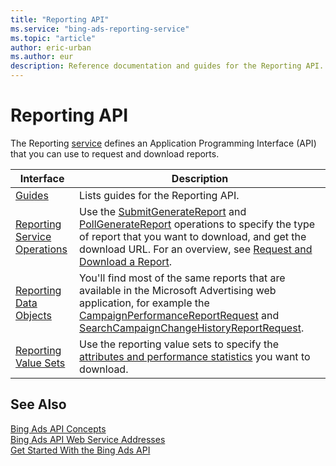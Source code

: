 ```yaml
---
title: "Reporting API"
ms.service: "bing-ads-reporting-service"
ms.topic: "article"
author: eric-urban
ms.author: eur
description: Reference documentation and guides for the Reporting API.
---
```

# Reporting API
The Reporting [service](../guides/web-service-addresses.md) defines an Application Programming Interface (API) that you can use to request and download reports.

|Interface|Description|
|---------|---------|
|[Guides](../guides/reporting-guides.md)|Lists guides for the Reporting API.|
|[Reporting Service Operations](reporting-service-operations.md)|Use the [SubmitGenerateReport](submitgeneratereport.md) and [PollGenerateReport](pollgeneratereport.md) operations to specify the type of report that you want to download, and get the download URL. For an overview, see [Request and Download a Report](../guides/request-download-report.md).|
|[Reporting Data Objects](reporting-data-objects.md)|You'll find most of the same reports that are available in the Microsoft Advertising web application, for example the [CampaignPerformanceReportRequest](campaignperformancereportrequest.md) and [SearchCampaignChangeHistoryReportRequest](searchcampaignchangehistoryreportrequest.md).|
|[Reporting Value Sets](reporting-value-sets.md)|Use the reporting value sets to specify the [attributes and performance statistics](../guides/report-attributes-performance-statistics.md) you want to download.|

## See Also

[Bing Ads API Concepts](../guides/concepts.md)  
[Bing Ads API Web Service Addresses](../guides/web-service-addresses.md)  
[Get Started With the Bing Ads API](../guides/get-started.md)
